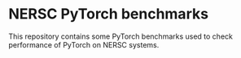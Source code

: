 # NERSC PyTorch benchmarks

This repository contains some PyTorch benchmarks used to check
performance of PyTorch on NERSC systems.
